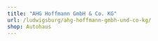 ```yaml
---
title: "AHG Hoffmann GmbH & Co. KG"
url: /ludwigsburg/ahg-hoffmann-gmbh-und-co-kg/
shop: Autohaus
---
```

